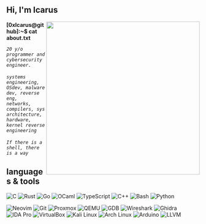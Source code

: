 ## Hi, I'm Icarus

<p>
  <img align="right" src="https://github-readme-stats-sigma-five.vercel.app/api?username=0xIcarus&show_icons=true&theme=great-gatsby" width="400">
    <b>[0xIcarus@github]:~$ cat about.txt</b> <br>
  <em>
    
  `20 y/o programmer and cybersecurity engineer.`<br><br>
  `systems engineering, OSdev, malware dev, reverse eng,`<br>
  `networks, compilers, sys architecture, hardware, kernel reverse engineering`<br><br>
  `If there is a shell, there is a way`
  </em>
</p>



## languages & tools

![C](https://img.shields.io/badge/C-1d2021?style=flat&logo=c&logoColor=orange)
![Rust](https://img.shields.io/badge/Rust-1d2021?style=flat&logo=rust&logoColor=orange)
![Go](https://img.shields.io/badge/Go-1d2021?style=flat&logo=go&logoColor=orange)
![OCaml](https://img.shields.io/badge/OCaml-1d2021?style=flat&logo=ocaml&logoColor=orange)
![TypeScript](https://img.shields.io/badge/TypeScript-1d2021?style=flat&logo=typescript&logoColor=orange)
![C++](https://img.shields.io/badge/C++-1d2021?style=flat&logo=c%2B%2B&logoColor=orange)
![Bash](https://img.shields.io/badge/Bash-1d2021?style=flat&logo=gnubash&logoColor=orange)
![Python](https://img.shields.io/badge/Python-1d2021?style=flat&logo=python&logoColor=orange)

![Neovim](https://img.shields.io/badge/Neovim-1d2021?style=flat&logo=neovim&logoColor=orange)
![Git](https://img.shields.io/badge/Git-1d2021?style=flat&logo=git&logoColor=orange)
![Proxmox](https://img.shields.io/badge/Proxmox-1d2021?style=flat&logo=proxmox&logoColor=orange)
![QEMU](https://img.shields.io/badge/QEMU-1d2021?style=flat&logo=qemu&logoColor=orange)
![GDB](https://img.shields.io/badge/GDB-1d2021?style=flat&logo=gnu&logoColor=orange)
![Wireshark](https://img.shields.io/badge/Wireshark-1d2021?style=flat&logo=wireshark&logoColor=orange)
![Ghidra](https://img.shields.io/badge/Ghidra-1d2021?style=flat&logo=ghidra&logoColor=orange)
![IDA Pro](https://img.shields.io/badge/IDA--Pro-1d2021?style=flat&logo=data&logoColor=orange)
![VirtualBox](https://img.shields.io/badge/VirtualBox-1d2021?style=flat&logo=virtualbox&logoColor=orange)
![Kali Linux](https://img.shields.io/badge/Kali--Linux-1d2021?style=flat&logo=kali-linux&logoColor=orange)
![Arch Linux](https://img.shields.io/badge/Arch--Linux-1d2021?style=flat&logo=arch-linux&logoColor=orange)
![Arduino](https://img.shields.io/badge/Arduino-1d2021?style=flat&logo=arduino&logoColor=orange)
![LLVM](https://img.shields.io/badge/LLVM-1d2021?style=flat&logo=llvm&logoColor=orange)
